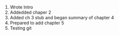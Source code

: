 1. Wrote Intro
2. Addedded chaper 2
3. Added ch 3 stub and began summary of chapter 4
4. Prepared to add chapter 5
5. Testing git
